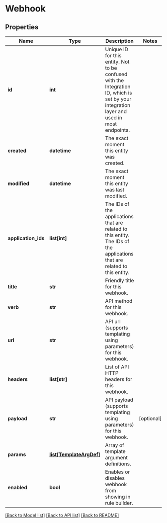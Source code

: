 # Webhook


## Properties
Name | Type | Description | Notes
------------ | ------------- | ------------- | -------------
**id** | **int** | Unique ID for this entity. Not to be confused with the Integration ID, which is set by your integration layer and used in most endpoints. | 
**created** | **datetime** | The exact moment this entity was created. | 
**modified** | **datetime** | The exact moment this entity was last modified. | 
**application_ids** | **list[int]** | The IDs of the applications that are related to this entity. The IDs of the applications that are related to this entity. | 
**title** | **str** | Friendly title for this webhook. | 
**verb** | **str** | API method for this webhook. | 
**url** | **str** | API url (supports templating using parameters) for this webhook. | 
**headers** | **list[str]** | List of API HTTP headers for this webhook. | 
**payload** | **str** | API payload (supports templating using parameters) for this webhook. | [optional] 
**params** | [**list[TemplateArgDef]**](TemplateArgDef.md) | Array of template argument definitions. | 
**enabled** | **bool** | Enables or disables webhook from showing in rule builder. | 

[[Back to Model list]](../README.md#documentation-for-models) [[Back to API list]](../README.md#documentation-for-api-endpoints) [[Back to README]](../README.md)


